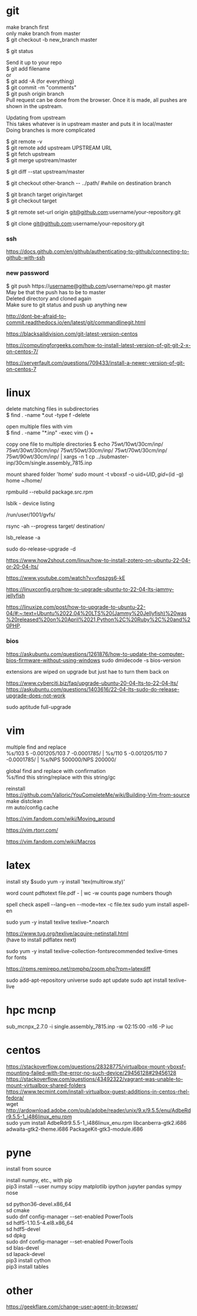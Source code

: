 # git

make branch first  
only make branch from master  
$ git checkout -b new_branch master  

$ git status

Send it up to your repo  
$ git add filename  
or  
$ git add -A (for everything)  
$ git commit -m "comments"  
$ git push origin branch  
Pull request can be done from the browser. Once it is made, all pushes are shown in the upstream.  

Updating from upstream  
This takes whatever is in upstream master and puts it in local/master  
Doing branches is more complicated  

$ git remote -v  
$ git remote add upstream UPSTREAM URL   
$ git fetch upstream  
$ git merge upstream/master  

$ git diff --stat upstream/master  

$ git checkout other-branch -- ../path/ #while on destination branch  

$ git branch target origin/target  
$ git checkout target

$ git remote set-url origin git@github.com:username/your-repository.git

$ git clone git@github.com:username/your-repository.git

### ssh

https://docs.github.com/en/github/authenticating-to-github/connecting-to-github-with-ssh

### new password

$ git push https://username@github.com/username/repo.git master  
May be that the push has to be to master  
Deleted directory and cloned again  
Make sure to git status and push up anything new

http://dont-be-afraid-to-commit.readthedocs.io/en/latest/git/commandlinegit.html  

https://blacksaildivision.com/git-latest-version-centos

https://computingforgeeks.com/how-to-install-latest-version-of-git-git-2-x-on-centos-7/  

https://serverfault.com/questions/709433/install-a-newer-version-of-git-on-centos-7

# linux

delete matching files in subdirectories  
$ find . -name \*.out -type f -delete

open multiple files with vim  
$ find . -name "*.inp" -exec vim {} +

copy one file to multiple directories
$ echo 75wt/10wt/30cm/inp/ 75wt/30wt/30cm/inp/ 75wt/50wt/30cm/inp/ 75wt/70wt/30cm/inp/ 75wt/90wt/30cm/inp/ | xargs -n 1 cp ../submaster-inp/30cm/single.assembly_7815.inp

mount shared folder 'home'
sudo mount -t vboxsf -o uid=$UID,gid=$(id -g) home ~/home/

rpmbuild --rebuild package.src.rpm

lsblk - device listing

/run/user/1001/gvfs/

rsync -ah --progress target/ destination/

lsb_release -a 

sudo do-release-upgrade -d

https://www.how2shout.com/linux/how-to-install-zotero-on-ubuntu-22-04-or-20-04-lts/

https://www.youtube.com/watch?v=vfpszgs6-kE

https://linuxconfig.org/how-to-upgrade-ubuntu-to-22-04-lts-jammy-jellyfish

https://linuxize.com/post/how-to-upgrade-to-ubuntu-22-04/#:~:text=Ubuntu%2022.04%20LTS%20(Jammy%20Jellyfish)%20was%20released%20on%20April%2021,Python%2C%20Ruby%2C%20and%20PHP.
### bios 
https://askubuntu.com/questions/1261876/how-to-update-the-computer-bios-firmware-without-using-windows
sudo dmidecode -s bios-version  

extensions are wiped on upgrade but just hae to turn them back on

https://www.cyberciti.biz/faq/upgrade-ubuntu-20-04-lts-to-22-04-lts/
https://askubuntu.com/questions/1403616/22-04-lts-sudo-do-release-upgrade-does-not-work

sudo aptitude full-upgrade

# vim

multiple find and replace  
%s/103    5 -0.001205/103    7 -0.0001785/ | %s/110    5 -0.001205/110    7 -0.0001785/ | %s/NPS    500000/NPS    200000/

global find and replace with confirmation  
%s/find this string/replace with this string/gc

reinstall  
https://github.com/Valloric/YouCompleteMe/wiki/Building-Vim-from-source  
make distclean  
rm auto/config.cache

https://vim.fandom.com/wiki/Moving_around

https://vim.rtorr.com/

https://vim.fandom.com/wiki/Macros

# latex

install sty
$sudo yum -y install 'tex(multirow.sty)'

word count
pdftotext file.pdf - | wc -w 
counts page numbers though

spell check
aspell --lang=en --mode=tex -c file.tex
sudo yum install aspell-en

sudo yum -y install texlive texlive-*.noarch

https://www.tug.org/texlive/acquire-netinstall.html  
(have to install pdflatex next)

sudo yum -y install texlive-collection-fontsrecommended texlive-times  
for fonts

 https://rpms.remirepo.net/rpmphp/zoom.php?rpm=latexdiff

sudo add-apt-repository universe
sudo apt update
sudo apt install texlive-live

# hpc mcnp
sub_mcnpx_2.7.0 -i single.assembly_7815.inp -w 02:15:00 -n16 -P iuc

# centos

https://stackoverflow.com/questions/28328775/virtualbox-mount-vboxsf-mounting-failed-with-the-error-no-such-device/29456128#29456128  
https://stackoverflow.com/questions/43492322/vagrant-was-unable-to-mount-virtualbox-shared-folders  
https://www.tecmint.com/install-virtualbox-guest-additions-in-centos-rhel-fedora/  
wget http://ardownload.adobe.com/pub/adobe/reader/unix/9.x/9.5.5/enu/AdbeRdr9.5.5-1_i486linux_enu.rpm  
sudo yum install AdbeRdr9.5.5-1_i486linux_enu.rpm libcanberra-gtk2.i686 adwaita-gtk2-theme.i686 PackageKit-gtk3-module.i686

# pyne
install from source

install numpy, etc., with pip  
pip3 install --user numpy scipy matplotlib ipython jupyter pandas sympy nose

sd python36-devel.x86_64  
sd cmake  
sudo dnf config-manager --set-enabled PowerTools  
sd hdf5-1.10.5-4.el8.x86_64  
sd hdf5-devel  
sd dpkg  
sudo dnf config-manager --set-enabled PowerTools  
sd blas-devel  
sd lapack-devel  
pip3 install cython  
pip3 install tables

# other
https://geekflare.com/change-user-agent-in-browser/
